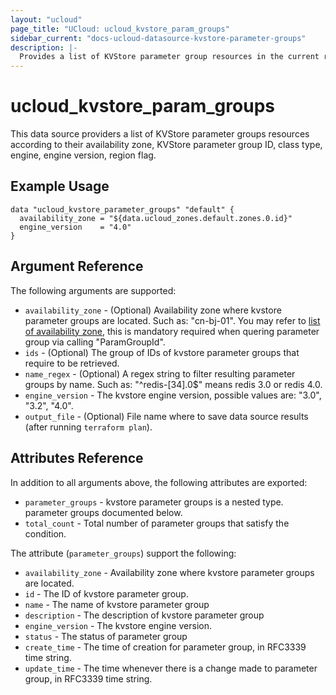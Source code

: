 ```yaml
---
layout: "ucloud"
page_title: "UCloud: ucloud_kvstore_param_groups"
sidebar_current: "docs-ucloud-datasource-kvstore-parameter-groups"
description: |-
  Provides a list of KVStore parameter group resources in the current region.
---
```


# ucloud_kvstore_param_groups

This data source providers a list of KVStore parameter groups resources according to their availability zone, KVStore parameter group ID, class type, engine, engine version, region flag.

## Example Usage

```hcl
data "ucloud_kvstore_parameter_groups" "default" {
  availability_zone = "${data.ucloud_zones.default.zones.0.id}"
  engine_version    = "4.0"
}
```

## Argument Reference

The following arguments are supported:

* `availability_zone` - (Optional) Availability zone where kvstore parameter groups are located. Such as: "cn-bj-01". You may refer to [list of availability zone](https://docs.ucloud.cn/api/summary/regionlist), this is mandatory required when quering parameter group via calling "ParamGroupId".
* `ids` - (Optional) The group of IDs of kvstore parameter groups that require to be retrieved.
* `name_regex` - (Optional) A regex string to filter resulting parameter groups by name. Such as: "^redis-[34].0$" means redis 3.0 or redis 4.0.
* `engine_version` - The kvstore engine version, possible values are: "3.0", "3.2", "4.0".
* `output_file` - (Optional) File name where to save data source results (after running `terraform plan`).

## Attributes Reference

In addition to all arguments above, the following attributes are exported:

* `parameter_groups` - kvstore parameter groups is a nested type. parameter groups documented below.
* `total_count` - Total number of parameter groups that satisfy the condition.

The attribute (`parameter_groups`) support the following:

* `availability_zone` - Availability zone where kvstore parameter groups are located.
* `id` - The ID of kvstore parameter group.
* `name` - The name of kvstore parameter group
* `description` - The description of kvstore parameter group
* `engine_version` - The kvstore engine version.
* `status` - The status of parameter group
* `create_time` - The time of creation for parameter group, in RFC3339 time string.
* `update_time` - The time whenever there is a change made to parameter group, in RFC3339 time string.
